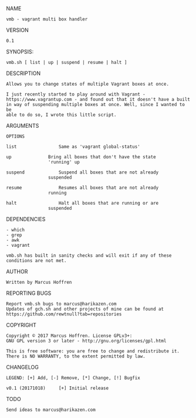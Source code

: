 NAME

	vmb - vagrant multi box handler

VERSION

	0.1

SYNOPSIS:

	vmb.sh [ list | up | suspend | resume | halt ]

DESCRIPTION

	Allows you to change states of multiple Vagrant boxes at once.

	I just recently started to play around with Vagrant -
	https://www.vagrantup.com - and found out that it doesn't have a built
	in way of suspending multiple boxes at once. Well, since I wanted to be
	able to do so, I wrote this little script.

ARGUMENTS

	OPTIONS

	list				Same as 'vagrant global-status'

	up				Bring all boxes that don't have the state
					'running' up

	suspend				Suspend all boxes that are not already
					suspended

	resume				Resumes all boxes that are not already
					running

	halt				Halt all boxes that are running or are
					suspended

DEPENDENCIES

	- which
	- grep
	- awk
	- vagrant

	vmb.sh has built in sanity checks and will exit if any of these
	conditions are not met.

AUTHOR

	Written by Marcus Hoffren

REPORTING BUGS

	Report vmb.sh bugs to marcus@harikazen.com
	Updates of gch.sh and other projects of mine can be found at
	https://github.com/rewtnull?tab=repositories

COPYRIGHT

	Copyright © 2017 Marcus Hoffren. License GPLv3+:
	GNU GPL version 3 or later - http://gnu.org/licenses/gpl.html

	This is free software: you are free to change and redistribute it.
	There is NO WARRANTY, to the extent permitted by law.

CHANGELOG

	LEGEND: [+] Add, [-] Remove, [*] Change, [!] Bugfix

	v0.1 (20171018)		[+] Initial release

TODO

	Send ideas to marcus@harikazen.com
